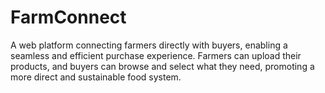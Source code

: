 # FarmConnect
A web platform connecting farmers directly with buyers, enabling a seamless and efficient purchase experience. Farmers can upload their products, and buyers can browse and select what they need, promoting a more direct and sustainable food system.
